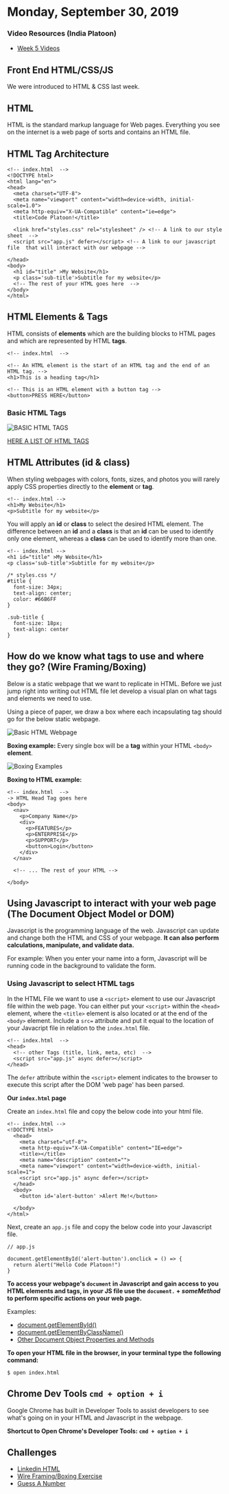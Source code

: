 Monday, September 30, 2019
=======================
### Video Resources (India Platoon)
- [Week 5 Videos](https://www.youtube.com/playlist?list=PLu0CiQ7bzwESUO8TDdosfRHzU6V2wPOrT)

## Front End HTML/CSS/JS

We were introduced to HTML & CSS last week.

## HTML

HTML is the standard markup language for Web pages. Everything you see on the internet is a web page of sorts and contains an HTML file.

## HTML Tag Architecture

```
<!-- index.html  -->
<!DOCTYPE html>
<html lang="en">
<head>
  <meta charset="UTF-8">
  <meta name="viewport" content="width=device-width, initial-scale=1.0">
  <meta http-equiv="X-UA-Compatible" content="ie=edge">
  <title>Code Platoon!</title>

  <link href="styles.css" rel="stylesheet" /> <!-- A link to our style sheet  -->
  <script src="app.js" defer></script> <!-- A link to our javascript file  that will interact with our webpage -->

</head>
<body>
  <h1 id="title" >My Website</h1>
  <p class='sub-title'>Subtitle for my website</p>
  <!-- The rest of your HTML goes here  -->
</body>
</html>

```

## HTML Elements & Tags

HTML consists of __elements__ which are the building blocks to HTML pages and which are represented by HTML __tags__.
```
<!-- index.html  -->

<!-- An HTML element is the start of an HTML tag and the end of an HTML tag. -->
<h1>This is a heading tag</h1>

<!-- This is an HTML element with a button tag -->
<button>PRESS HERE</button>
```

### Basic HTML Tags

![BASIC HTML TAGS](https://github.com/julietplatoon/curriculum/blob/master/week-05/images/Basic%20HTML%20Tags.png)

[HERE A LIST OF HTML TAGS](https://www.w3schools.com/tags/ref_byfunc.asp)


## HTML Attributes (__id__ & __class__)

When styling webpages with colors, fonts, sizes, and photos you will rarely apply CSS properties directly to the __element__ or __tag__.
```
<!-- index.html -->
<h1>My Website</h1>
<p>Subtitle for my website</p>
```

You will apply an __id__ or __class__ to select the desired HTML element. The difference between an __id__ and a __class__ is that an __id__ can be used to identify only one element, whereas a __class__ can be used to identify more than one. 

```
<!-- index.html -->
<h1 id="title" >My Website</h1>
<p class='sub-title'>Subtitle for my website</p>
```

```
/* styles.css */
#title {
  font-size: 34px;
  text-align: center;
  color: #66B6FF
}

.sub-title {
  font-size: 18px;
  text-align: center
}
```

## How do we know what tags to use and where they go? (Wire Framing/Boxing)

Below is a static webpage that we want to replicate in HTML. Before we just jump right into writing out HTML file let develop a visual plan on what tags and elements we need to use.

Using a piece of paper, we draw a box where each incapsulating tag should go for the below static webpage.


![Basic HTML Webpage](https://github.com/julietplatoon/curriculum/blob/master/week-05/images/html_static_page.png)


__Boxing example:__
Every single box will be a __tag__ within your HTML `<body>` __element__.

![Boxing Examples](https://github.com/julietplatoon/curriculum/blob/master/week-05/images/boxing.png)

__Boxing to HTML example:__

```
<!-- index.html  -->
-> HTML Head Tag goes here
<body>
  <nav>
    <p>Company Name</p>
    <div>
      <p>FEATURES</p>
      <p>ENTERPRISE</p>
      <p>SUPPORT</p>
      <button>Login</button>
    </div>
  </nav>

  <!-- ... The rest of your HTML -->

</body>

```

## Using Javascript to interact with your web page (The Document Object Model or DOM)

Javascript is the programming language of the web. Javascript can update and change both the HTML and CSS of your webpage. __It can also perform calculations, manipulate, and validate data.__

For example: When you enter your name into a form, Javascript will be running code in the background to validate the form.

### __Using Javascript to select HTML tags__

In the HTML File we want to use a `<script>` element to use our Javascript file within the web page. You can either put your `<script>` within the `<head>` element, where the `<title>` element is also located or at the end of the `<body>` element. Include a `src=` attribute and put it equal to the location of your Javacript file in relation to the `index.html` file.
```
<!-- index.html  -->
<head>
  <!-- other Tags (title, link, meta, etc)  -->
  <script src="app.js" async defer></script>
</head>
```

The `defer` attribute within the `<script>` element indicates to the browser to execute this script after the DOM 'web page' has been parsed.

__Our `index.html` page__

Create an `index.html` file and copy the below code into your html file.
```
<!-- index.html -->
<!DOCTYPE html>
  <head>
    <meta charset="utf-8">
    <meta http-equiv="X-UA-Compatible" content="IE=edge">
    <title></title>
    <meta name="description" content="">
    <meta name="viewport" content="width=device-width, initial-scale=1">
    <script src="app.js" async defer></script>
  </head>
  <body>
    <button id='alert-button' >Alert Me!</button>

  </body>
</html>
```

Next, create an `app.js` file and copy the below code into your Javascript file.
```
// app.js

document.getElementById('alert-button').onclick = () => {
  return alert("Hello Code Platoon!")
}
```

__To access your webpage's `document` in Javascript and gain access to you HTML elements and tags, in your JS file use the `document.` + *someMethod* to perform specific actions on your web page.__

Examples:
* [document.getElementById()](https://developer.mozilla.org/en-US/docs/Web/API/Document/getElementById)
* [document.getElementByClassName()](https://developer.mozilla.org/en-US/docs/Web/API/Document/getElementsByClassName)
* [Other Document Object Properties and Methods](https://www.w3schools.com/jsref/dom_obj_document.asp)

__To open your HTML file in the browser, in your terminal type the following command:__

`$ open index.html`

## Chrome Dev Tools `cmd + option + i`

Google Chrome has built in Developer Tools to assist developers to see what's going on in your HTML and Javascript in the webpage.

__Shortcut to Open Chrome's Developer Tools: `cmd + option + i`__

## Challenges

* [Linkedin HTML](https://github.com/julietplatoon/linkedin-html)
* [Wire Framing/Boxing Exercise](https://github.com/julietplatoon/wire-framing-boxing-exercise)
* [Guess A Number](https://github.com/julietplatoon/number-guessing-game)
